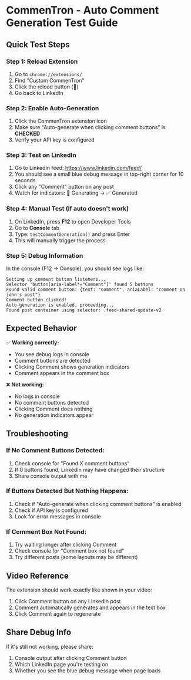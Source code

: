 # CommenTron - Auto Comment Generation Test Guide

## Quick Test Steps

### Step 1: Reload Extension
1. Go to `chrome://extensions/`
2. Find "Custom CommenTron" 
3. Click the reload button (🔄)
4. Go back to LinkedIn

### Step 2: Enable Auto-Generation
1. Click the CommenTron extension icon
2. Make sure "Auto-generate when clicking comment buttons" is **CHECKED**
3. Verify your API key is configured

### Step 3: Test on LinkedIn
1. Go to LinkedIn feed: https://www.linkedin.com/feed/
2. You should see a small blue debug message in top-right corner for 10 seconds
3. Click any "Comment" button on any post
4. Watch for indicators: 🤖 Generating → ✅ Generated

### Step 4: Manual Test (if auto doesn't work)
1. On LinkedIn, press **F12** to open Developer Tools
2. Go to **Console** tab
3. Type: `testCommentGeneration()` and press Enter
4. This will manually trigger the process

### Step 5: Debug Information
In the console (F12 → Console), you should see logs like:
```
Setting up comment button listeners...
Selector 'button[aria-label*="Comment"]' found 5 buttons
Found valid comment button: {text: "comment", ariaLabel: "comment on john's post"}
Comment button clicked!
Auto-generation is enabled, proceeding...
Found post container using selector: .feed-shared-update-v2
```

## Expected Behavior

✅ **Working correctly:**
- You see debug logs in console
- Comment buttons are detected 
- Clicking Comment shows generation indicators
- Comment appears in the comment box

❌ **Not working:**
- No logs in console
- No comment buttons detected
- Clicking Comment does nothing
- No generation indicators appear

## Troubleshooting

### If No Comment Buttons Detected:
1. Check console for "Found X comment buttons" 
2. If 0 buttons found, LinkedIn may have changed their structure
3. Share console output with me

### If Buttons Detected But Nothing Happens:
1. Check if "Auto-generate when clicking comment buttons" is enabled
2. Check if API key is configured
3. Look for error messages in console

### If Comment Box Not Found:
1. Try waiting longer after clicking Comment
2. Check console for "Comment box not found"
3. Try different posts (some layouts may be different)

## Video Reference
The extension should work exactly like shown in your video:
1. Click Comment button on any LinkedIn post
2. Comment automatically generates and appears in the text box
3. Click Comment again to regenerate

## Share Debug Info
If it's still not working, please share:
1. Console output after clicking Comment button
2. Which LinkedIn page you're testing on
3. Whether you see the blue debug message when page loads